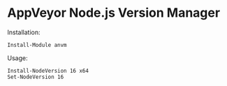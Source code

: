 # AppVeyor Node.js Version Manager

Installation:

```posh
Install-Module anvm
```

Usage:

```posh
Install-NodeVersion 16 x64
Set-NodeVersion 16
```